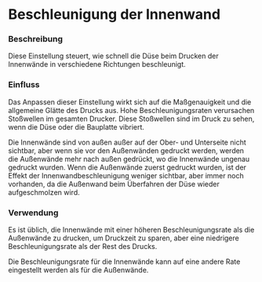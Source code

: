 Beschleunigung der Innenwand
====
### **Beschreibung**
Diese Einstellung steuert, wie schnell die Düse beim Drucken der Innenwände in verschiedene Richtungen beschleunigt.

### **Einfluss**
Das Anpassen dieser Einstellung wirkt sich auf die Maßgenauigkeit und die allgemeine Glätte des Drucks aus. Hohe Beschleunigungsraten verursachen Stoßwellen im gesamten Drucker. Diese Stoßwellen sind im Druck zu sehen, wenn die Düse oder die Bauplatte vibriert.

Die Innenwände sind von außen außer auf der Ober- und Unterseite nicht sichtbar, aber wenn sie vor den Außenwänden gedruckt werden, werden die Außenwände mehr nach außen gedrückt, wo die Innenwände ungenau gedruckt wurden. Wenn die Außenwände zuerst gedruckt wurden, ist der Effekt der Innenwandbeschleunigung weniger sichtbar, aber immer noch vorhanden, da die Außenwand beim Überfahren der Düse wieder aufgeschmolzen wird.

### **Verwendung**
Es ist üblich, die Innenwände mit einer höheren Beschleunigungsrate als die Außenwände zu drucken, um Druckzeit zu sparen, aber eine niedrigere Beschleunigungsrate als der Rest des Drucks.

Die Beschleunigungsrate für die Innenwände kann auf eine andere Rate eingestellt werden als für die Außenwände.